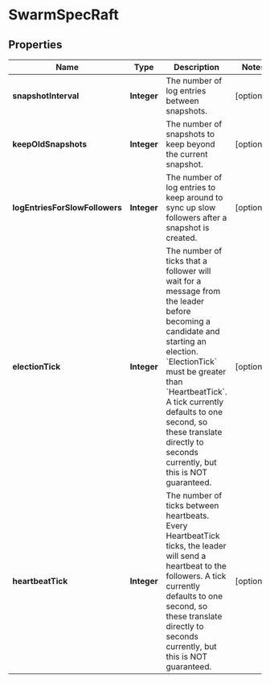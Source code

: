 
# SwarmSpecRaft

## Properties
Name | Type | Description | Notes
------------ | ------------- | ------------- | -------------
**snapshotInterval** | **Integer** | The number of log entries between snapshots. |  [optional]
**keepOldSnapshots** | **Integer** | The number of snapshots to keep beyond the current snapshot. |  [optional]
**logEntriesForSlowFollowers** | **Integer** | The number of log entries to keep around to sync up slow followers after a snapshot is created. |  [optional]
**electionTick** | **Integer** | The number of ticks that a follower will wait for a message from the leader before becoming a candidate and starting an election. &#x60;ElectionTick&#x60; must be greater than &#x60;HeartbeatTick&#x60;.  A tick currently defaults to one second, so these translate directly to seconds currently, but this is NOT guaranteed.  |  [optional]
**heartbeatTick** | **Integer** | The number of ticks between heartbeats. Every HeartbeatTick ticks, the leader will send a heartbeat to the followers.  A tick currently defaults to one second, so these translate directly to seconds currently, but this is NOT guaranteed.  |  [optional]



